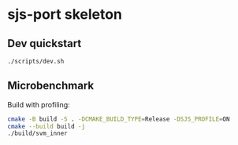 # sjs-port skeleton


## Dev quickstart
```bash
./scripts/dev.sh
```

## Microbenchmark
Build with profiling:
```bash
cmake -B build -S . -DCMAKE_BUILD_TYPE=Release -DSJS_PROFILE=ON
cmake --build build -j
./build/svm_inner
```
